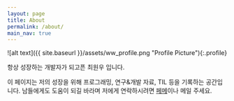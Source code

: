 ```yaml
---
layout: page
title: About
permalink: /about/
main_nav: true
---
```


![alt text]({{ site.baseurl }}/assets/ww_profile.png "Profile Picture"){:.profile}

항상 성장하는 개발자가 되고픈 최원우 입니다.

이 페이지는 저의 성장을 위해 프로그래밍, 연구&개발 자료, TIL 등을 기록하는 공간입니다.
남들에게도 도움이 되길 바라며 저에게 연락하시려면 [페메][facebook]이나 메일 주세요.

[github]: https://github.com/deepwonwoo
[facebook]: https://www.facebook.com/wonwooddo

